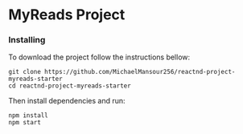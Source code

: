 # MyReads Project
### Installing

To download the project follow the instructions bellow:

```
git clone https://github.com/MichaelMansour256/reactnd-project-myreads-starter
cd reactnd-project-myreads-starter
```

Then install dependencies and run:


```
npm install
npm start
```